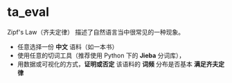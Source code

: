 # ta_eval
Zipf's Law（齐夫定律） 描述了自然语言当中很常见的一种现象。
- 任意选择一份 **中文** 语料（如一本书）
- 使用任意的切词工具（推荐使用 Python 下的 **Jieba** 分词库），
- 用数据或可视化的方式，**证明或否定** 该语料的 **词频** 分布是否基本 **满足齐夫定律**
